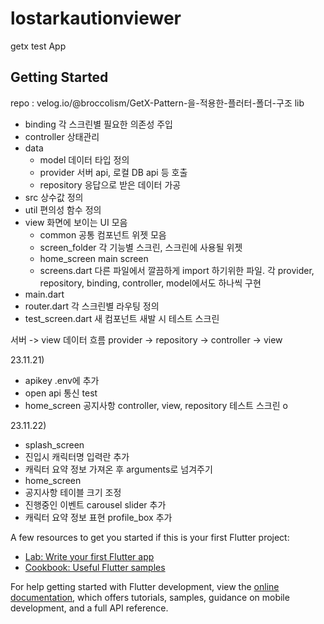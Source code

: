 # lostarkautionviewer

getx test App

## Getting Started
repo : velog.io/@broccolism/GetX-Pattern-을-적용한-플러터-폴더-구조
lib
  - binding     각 스크린별 필요한 의존성 주입
  - controller  상태관리
  - data
    - model       데이터 타입 정의
    - provider    서버 api, 로컬 DB api 등 호출
    - repository  응답으로 받은 데이터 가공
   - src         상수값 정의
  - util        편의성 함수 정의
  - view        화면에 보이는 UI 모음
    - common        공통 컴포넌트 위젯 모음
    - screen_folder 각 기능별 스크린, 스크린에 사용될 위젯
    - home_screen   main screen
    - screens.dart  다른 파일에서 깔끔하게 import 하기위한 파일. 각 provider, repository, binding, controller, model에서도 하나씩 구현
  - main.dart
  - router.dart 각 스크린별 라우팅 정의
  - test_screen.dart 새 컴포넌트 새발 시 테스트 스크린

서버 -> view 데이터 흐름
  provider -> repository -> controller -> view

23.11.21)
- apikey .env에 추가
- open api 통신 test
- home_screen 공지사항 controller, view, repository  테스트 스크린 o

23.11.22)
- splash_screen
 - 진입시 캐릭터명 입력란 추가
 - 캐릭터 요약 정보 가져온 후 arguments로 넘겨주기
- home_screen
 - 공지사항 테이블 크기 조정
 - 진행중인 이벤트 carousel slider 추가
 - 캐릭터 요약 정보 표현 profile_box 추가

A few resources to get you started if this is your first Flutter project:

- [Lab: Write your first Flutter app](https://docs.flutter.dev/get-started/codelab)
- [Cookbook: Useful Flutter samples](https://docs.flutter.dev/cookbook)

For help getting started with Flutter development, view the
[online documentation](https://docs.flutter.dev/), which offers tutorials,
samples, guidance on mobile development, and a full API reference.
